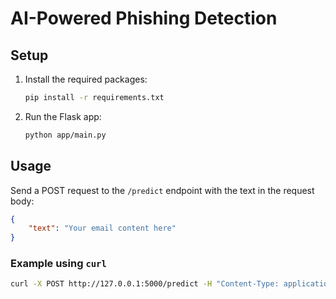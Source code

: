 # AI-Powered Phishing Detection

## Setup

1. Install the required packages:
    ```bash
    pip install -r requirements.txt
    ```

2. Run the Flask app:
    ```bash
    python app/main.py
    ```

## Usage

Send a POST request to the `/predict` endpoint with the text in the request body:
```json
{
    "text": "Your email content here"
}
```

### Example using `curl`

```bash
curl -X POST http://127.0.0.1:5000/predict -H "Content-Type: application/json" -d '{"text": "Your email content here"}'
```
